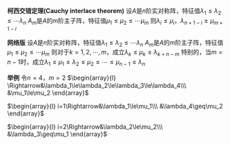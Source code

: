**柯西交错定理(Cauchy interlace theorem)**
设$A$是$n$阶实对称阵，特征值$\lambda_1\le\lambda_2\le\cdots\lambda_n$
$A_m$是$A$的$m$阶主子阵，特征值$\mu_1\le\mu_2\le\cdots\mu_m$
则$\lambda_i\leq\mu_i$，$\lambda_{n+1-i}\geq\mu_{m+1-i}$

**网络版**
设$A$是$n$阶实对称阵，特征值$\lambda_1\le\lambda_2\le\cdots\lambda_n$
$A_m$是$A$的$m$阶主子阵，特征值$\mu_1\le\mu_2\le\cdots\mu_m$
则对于$k=1,2,\cdots,m$，成立$\lambda_k\le\mu_k\le\lambda_{k+n-m}$
特别的，当$m=n-1$时，成立$\lambda_1\le\mu_1\le\lambda_2\le\mu_2\le\cdots\le\mu_{n-1}\le\lambda_n$

**举例**
令$n=4$，$m=2$
$\begin{array}{l}
\Rightarrow&\lambda_1\le\lambda_2\le\lambda_3\le\lambda_4\\\ &\mu_1\le\mu_2
\end{array}$

$\begin{array}{l}
i=1\Rightarrow&\lambda_1\le\mu_1\\\ &\lambda_4\geq\mu_2
\end{array}$

$\begin{array}{l}
i=2\Rightarrow&\lambda_2\le\mu_2\\\ &\lambda_3\geq\mu_1
\end{array}$
